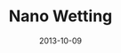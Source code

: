 ---
title: Nano Wetting
summary: The nano-wetting behaviour of ionic liquids on solid surface with/without external force.
tags:
- Nano Wetting
date: "2013-10-09"

# Optional external URL for project (replaces project detail page).
external_link: 

image:
  caption: # Photo by Yongji Guan
  focal_point: Smart
---